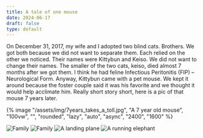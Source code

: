 ```yaml
---
title: A tale of one mouse
date: 2024-06-17
draft: false
type: default
---
```

On December 31, 2017, my wife and I adopted two blind cats. Brothers. We got both because we did not want to separate them. Each relied on the other we noticed. Their names were Kittybun and Keiso. We did not want to change their names. The smaller of the two cats, keiso, died almost 7 months after we got them. I think he had feline Infectious Peritonitis (FIP) – Neurological Form. Anyway, Kittybun came with a pet mouse. We kept it around because the foster couple said it was his favorite and we thought it would help acclimate him. Really short story short, here is a pic of that mouse 7 years later.

{% image "/assets/img/7years_takes_a_toll.jpg", "A 7 year old mouse", "100vw", "", "rounded", "lazy", "auto", "async", "2400", "1600" %}

<img src="https://res.cloudinary.com/paulapplegate-com/image/upload/c_limit/dpr_auto/f_avif,q_auto/w_auto:breakpoints_200_1920_30_15/Dad-kevin-meApril-10-2010_v29ucr.jpg" alt="Family">

<img src="https://res.cloudinary.com/paulapplegate-com/image/upload/f_jxl,q_auto,c_fill/c_scale,w_auto:breakpoints_200_1920_30_15/shiebi-frog_vn6km9.jxl" sizes="50vw" alt="Family" />

<img src="https://res.cloudinary.com/paulapplegate-com/image/upload/w_1000/DaPlane-2_ijuyi1.jpg" srcset="https://res.cloudinary.com/paulapplegate-com/image/upload/w_50/DaPlane-2_ijuyi1.jpg 50w, https://res.cloudinary.com/paulapplegate-com/image/upload/w_390/DaPlane-2_ijuyi1.jpg 390w, https://res.cloudinary.com/paulapplegate-com/image/upload/w_600/DaPlane-2_ijuyi1.jpg 600w, https://res.cloudinary.com/paulapplegate-com/image/upload/w_724/DaPlane-2_ijuyi1.jpg 724w, https://res.cloudinary.com/paulapplegate-com/image/upload/w_938/DaPlane-2_ijuyi1.jpg 938w, https://res.cloudinary.com/paulapplegate-com/image/upload/w_998/DaPlane-2_ijuyi1.jpg 998w, https://res.cloudinary.com/paulapplegate-com/image/upload/w_1000/DaPlane-2_ijuyi1.jpg 1000w" sizes="(max-width: 1000px) 100vw, 1000px" alt="A landing plane">

<picture>
<source type="image/jxl" srcset="https://res.cloudinary.com/paulapplegate-com/image/upload/f_jxl,q_auto/w_50/elephant-charge.jpg_y3q6ln.jpg 50w, https://res.cloudinary.com/paulapplegate-com/image/upload/f_jxl,q_auto/w_343/elephant-charge.jpg_y3q6ln.jpg 343w, https://res.cloudinary.com/paulapplegate-com/image/upload/f_jxl,q_auto/w_526/elephant-charge.jpg_y3q6ln.jpg 526w, https://res.cloudinary.com/paulapplegate-com/image/upload/f_jxl,q_auto/w_633/elephant-charge.jpg_y3q6ln.jpg 633w, https://res.cloudinary.com/paulapplegate-com/image/upload/f_jxl,q_auto/w_754/elephant-charge.jpg_y3q6ln.jpg 754w, https://res.cloudinary.com/paulapplegate-com/image/upload/f_jxl,q_auto/w_860/elephant-charge.jpg_y3q6ln.jpg 860w, https://res.cloudinary.com/paulapplegate-com/image/upload/f_jxl,q_auto/w_955/elephant-charge.jpg_y3q6ln.jpg 955w, https://res.cloudinary.com/paulapplegate-com/image/upload/f_jxl,q_auto/w_970/elephant-charge.jpg_y3q6ln.jpg 970w, https://res.cloudinary.com/paulapplegate-com/image/upload/f_jxl,q_auto/w_1000/elephant-charge.jpg_y3q6ln.jpg 1000w" sizes="(max-width: 1000px) 100vw, 1000px">
  <img src="https://res.cloudinary.com/paulapplegate-com/image/upload/q_auto/w_1000/elephant-charge.jpg_y3q6ln.jpg" srcset="https://res.cloudinary.com/paulapplegate-com/image/upload/q_auto/w_50/elephant-charge.jpg_y3q6ln.jpg 50w, https://res.cloudinary.com/paulapplegate-com/image/upload/q_auto/w_343/elephant-charge.jpg_y3q6ln.jpg 343w, https://res.cloudinary.com/paulapplegate-com/image/upload/q_auto/w_526/elephant-charge.jpg_y3q6ln.jpg 526w, https://res.cloudinary.com/paulapplegate-com/image/upload/q_auto/w_633/elephant-charge.jpg_y3q6ln.jpg 633w, https://res.cloudinary.com/paulapplegate-com/image/upload/q_auto/w_754/elephant-charge.jpg_y3q6ln.jpg 754w, https://res.cloudinary.com/paulapplegate-com/image/upload/q_auto/w_860/elephant-charge.jpg_y3q6ln.jpg 860w, https://res.cloudinary.com/paulapplegate-com/image/upload/q_auto/w_955/elephant-charge.jpg_y3q6ln.jpg 955w, https://res.cloudinary.com/paulapplegate-com/image/upload/q_auto/w_970/elephant-charge.jpg_y3q6ln.jpg 970w, https://res.cloudinary.com/paulapplegate-com/image/upload/q_auto/w_1000/elephant-charge.jpg_y3q6ln.jpg 1000w" sizes="(max-width: 1000px) 100vw, 1000px" alt="A running elephant">
</picture>

